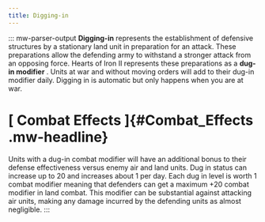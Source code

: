 ```yaml
---
title: Digging-in
---
```

::: mw-parser-output
**Digging-in** represents the establishment of defensive structures by a
stationary land unit in preparation for an attack. These preparations
allow the defending army to withstand a stronger attack from an opposing
force. Hearts of Iron II represents these preparations as a **dug-in
modifier** . Units at war and without moving orders will add to their
dug-in modifier daily. Digging in is automatic but only happens when you
are at war.

# [ Combat Effects ]{#Combat_Effects .mw-headline}

Units with a dug-in combat modifier will have an additional bonus to
their defense effectiveness versus enemy air and land units. Dug in
status can increase up to 20 and increases about 1 per day. Each dug in
level is worth 1 combat modifier meaning that defenders can get a
maximum +20 combat modifier in land combat. This modifier can be
substantial against attacking air units, making any damage incurred by
the defending units as almost negligible.
:::
